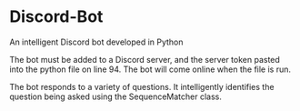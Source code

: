 # Discord-Bot

An intelligent Discord bot developed in Python

The bot must be added to a Discord server, and the server token pasted into the python file on line 94. The bot will come online when the file is run.

The bot responds to a variety of questions. It intelligently identifies the question being asked using the SequenceMatcher class.
